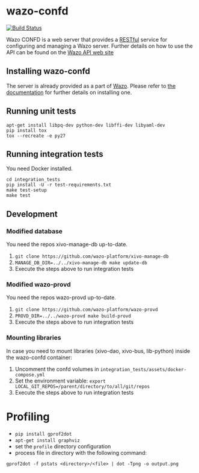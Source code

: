 wazo-confd
==========

[![Build Status](https://jenkins.wazo.community/buildStatus/icon?job=wazo-confd)](https://jenkins.wazo.community/job/wazo-confd)

Wazo CONFD is a web server that provides a [RESTful](http://en.wikipedia.org/wiki/Representational_state_transfer)
service for configuring and managing a Wazo server. Further details on how to use the API can be found on
the [Wazo API web site](http://api.wazo.community)


Installing wazo-confd
---------------------

The server is already provided as a part of [Wazo](http://documentation.wazo.community).
Please refer to [the documentation](http://documentation.wazo.community/en/stable/installation/installsystem.html) for
further details on installing one.


Running unit tests
------------------

```
apt-get install libpq-dev python-dev libffi-dev libyaml-dev
pip install tox
tox --recreate -e py27
```

Running integration tests
-------------------------

You need Docker installed.

```
cd integration_tests
pip install -U -r test-requirements.txt
make test-setup
make test
```


Development
-----------

### Modified database

You need the repos xivo-manage-db up-to-date.

1. ```git clone https://github.com/wazo-platform/xivo-manage-db```
2. ```MANAGE_DB_DIR=../../xivo-manage-db make update-db```
3. Execute the steps above to run integration tests


### Modified wazo-provd

You need the repos wazo-provd up-to-date.

1. ```git clone https://github.com/wazo-platform/wazo-provd```
2. ```PROVD_DIR=../../wazo-provd make build-provd```
3. Execute the steps above to run integration tests


### Mounting libraries

In case you need to mount libraries (xivo-dao, xivo-bus, lib-python) inside the wazo-confd container:

1. Uncomment the confd volumes in ```integration_tests/assets/docker-compose.yml```
2. Set the environment variable: ```export LOCAL_GIT_REPOS=/parent/directory/to/all/git/repos```
3. Execute the steps above to run integration tests


Profiling
=========

* ```pip install gprof2dot```
* ```apt-get install graphviz```
* set the `profile` directory configuration
* process file in directory with the following command:

```gprof2dot -f pstats <directory>/<file> | dot -Tpng -o output.png```

